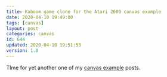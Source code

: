 ```yaml
---
title: Kaboom game clone for the Atari 2600 canvas example 
date: 2020-04-10 19:49:00
tags: [canvas]
layout: post
categories: canvas
id: 644
updated: 2020-04-10 19:51:53
version: 1.0
---
```


TIme for yet another one of my [canvas example](/2020/03/23/canvas-example/) posts.


<!-- more -->


